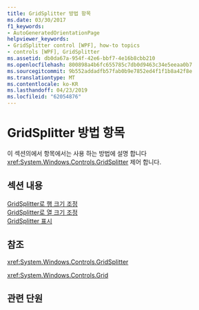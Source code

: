 ```yaml
---
title: GridSplitter 방법 항목
ms.date: 03/30/2017
f1_keywords:
- AutoGeneratedOrientationPage
helpviewer_keywords:
- GridSplitter control [WPF], how-to topics
- controls [WPF], GridSplitter
ms.assetid: db0da67a-954f-42e6-bbf7-4e16b8cbb210
ms.openlocfilehash: 800898a4b6fc655785c7db0d9463c34e5eeaa0b7
ms.sourcegitcommit: 9b552addadfb57fab0b9e7852ed4f1f1b8a42f8e
ms.translationtype: MT
ms.contentlocale: ko-KR
ms.lasthandoff: 04/23/2019
ms.locfileid: "62054876"
---
```

# <a name="gridsplitter-how-to-topics"></a>GridSplitter 방법 항목
이 섹션의에서 항목에서는 사용 하는 방법에 설명 합니다 <xref:System.Windows.Controls.GridSplitter> 제어 합니다.  
  
## <a name="in-this-section"></a>섹션 내용  
 [GridSplitter로 행 크기 조정](how-to-resize-rows-with-a-gridsplitter.md)  
 [GridSplitter로 열 크기 조정](how-to-resize-columns-with-a-gridsplitter.md)  
 [GridSplitter 표시](how-to-make-sure-that-a-gridsplitter-is-visible.md)  
  
## <a name="reference"></a>참조  
 <xref:System.Windows.Controls.GridSplitter>  
  
 <xref:System.Windows.Controls.Grid>  
  
## <a name="related-sections"></a>관련 단원
